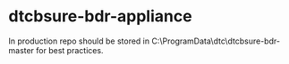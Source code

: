 # dtcbsure-bdr-appliance

In production repo should be stored in C:\ProgramData\dtc\dtcbsure-bdr-master for best practices.
